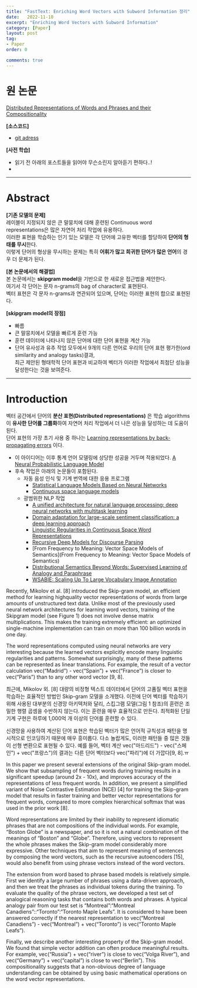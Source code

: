 ```yaml
---
title: "FastText: Enriching Word Vectors with Subword Information 정리"
date:   2022-11-10
excerpt: "Enriching Word Vectors with Subword Information"
category: [Paper]
layout: post
tag:
- Paper
order: 0

comments: true
---
```



   

# 원 논문
[Distributed Representations of Words and Phrases and their Compositionality](https://proceedings.neurips.cc/paper/2013/file/9aa42b31882ec039965f3c4923ce901b-Paper.pdf)    

**[소스코드]**     
* [git adress]()


**[사전 학습]**
* 읽기 전 아래의 포스트들을 읽어야 무슨소린지 알아듣기 편하다..!   
* 

---

# Abstract
**[기존 모델의 문제]**      
레이블이 지정되지 않은 큰 말뭉치에 대해 훈련된 Continuous word representations은 많은 자연어 처리 작업에 유용하다.    
이러한 표현을 학습하는 인기 있는 모델은 각 단어에 고유한 벡터를 할당하여 **단어의 형태를 무시**한다.    
이렇게 단어의 형상을 무시하는 문제는 특히 **어휘가 많고 희귀한 단어가 많은 언어**의 경우 더 문제가 된다.    

**[본 논문에서의 해결법]**      
본 논문에서는 **skipgram model**을 기반으로 한 새로운 접근법을 제안한다.     
여기서 각 단어는 문자 n-grams의 bag of character로 표현된다.     
벡터 표현은 각 문자 n-grams과 연관되어 있으며, 단어는 이러한 표현의 합으로 표현된다.     

**[skipgram model의 장점]**      
* 빠름      
* 큰 말뭉치에서 모델을 빠르게 훈련 가능      
* 훈련 데이터에 나타나지 않은 단어에 대한 단어 표현을 계산 가능      
* 단어 유사성과 유추 작업 모두에서 9개의 다른 언어로 우리의 단어 표현 평가한(ord similarity and analogy tasks)결과,          
최근 제안된 형태학적 단어 표현과 비교하여 벡터가 이러한 작업에서 최첨단 성능을 달성한다는 것을 보여준다.     

---

# Introduction

벡터 공간에서 단어의 **분산 표현(Distributed representations)** 은 학습 algorithms이 **유사한 단어를 그룹화**하여 자연어 처리 작업에서 더 나은 성능을 달성하는 데 도움이 된다.     
단어 표현의 가장 초기 사용 중 하나는 [Learning representations by back-propagating errors](https://www.nature.com/articles/323533a0) 이다.     
* 이 아이디어는 이후 통계 언어 모델링에 상당한 성공을 거두며 적용되었다. [A Neural Probabilistic Language Model](https://www.jmlr.org/papers/volume3/bengio03a/bengio03a.pdf)           
* 후속 작업은 아래의 논문들이 포함된다.    
    * 자동 음성 인식 및 기계 번역에 대한 응용 프로그램     
       * [Statistical Language Models Based on Neural Networks](https://www.semanticscholar.org/paper/Statistical-Language-Models-Based-on-Neural-U%C4%8Den%C3%AD-Brn%C4%9B/96364af2d208ea75ca3aeb71892d2f7ce7326b55)    
       * [Continuous space language models](https://www.sciencedirect.com/science/article/pii/S0885230806000325)          
    * 광범위한 NLP 작업     
       * [A unified architecture for natural language processing: deep neural networks with multitask learning](https://dl.acm.org/doi/10.1145/1390156.1390177)     
       *  [Domain adaptation for large-scale sentiment classification: a deep learning approach](https://dl.acm.org/doi/10.5555/3104482.3104547)      
       *  [Linguistic Regularities in Continuous Space Word Representations](https://www.microsoft.com/en-us/research/wp-content/uploads/2016/02/rvecs.pdf)     
       *  [Recursive Deep Models for Discourse Parsing](https://aclanthology.org/D14-1220.pdf)      
       *  [From Frequency to Meaning: Vector Space Models of Semantics](From Frequency to Meaning: Vector Space Models of Semantics)      
       *  [Distributional Semantics Beyond Words: Supervised Learning of Analogy and Paraphrase](https://aclanthology.org/Q13-1029/)      
       *  [WSABIE: Scaling Up To Large Vocabulary Image Annotation](https://static.googleusercontent.com/media/research.google.com/ko//pubs/archive/37180.pdf)   



Recently, Mikolov et al. [8] introduced the Skip-gram model, an efficient method for learning highquality vector representations of words from large amounts of unstructured text data. Unlike most
of the previously used neural network architectures for learning word vectors, training of the Skipgram model (see Figure 1) does not involve dense matrix multiplications. This makes the training
extremely efficient: an optimized single-machine implementation can train on more than 100 billion
words in one day.


The word representations computed using neural networks are very interesting because the learned
vectors explicitly encode many linguistic regularities and patterns. Somewhat surprisingly, many of
these patterns can be represented as linear translations. For example, the result of a vector calculation vec(“Madrid”) - vec(“Spain”) + vec(“France”) is closer to vec(“Paris”) than to any other word
vector [9, 8].



최근에, Mikolov 외. [8] 대량의 비정형 텍스트 데이터에서 단어의 고품질 벡터 표현을 학습하는 효율적인 방법인 Skip-gram 모델을 소개했다. 이전에 단어 벡터를 학습하기 위해 사용된 대부분의 신경망 아키텍처와 달리, 스킵그램 모델(그림 1 참조)의 훈련은 조밀한 행렬 곱셈을 수반하지 않는다. 이는 훈련을 매우 효율적으로 만든다. 최적화된 단일 기계 구현은 하루에 1,000억 개 이상의 단어를 훈련할 수 있다.

신경망을 사용하여 계산된 단어 표현은 학습된 벡터가 많은 언어적 규칙성과 패턴을 명시적으로 인코딩하기 때문에 매우 흥미롭다. 다소 놀랍게도, 이러한 패턴들 중 많은 것들이 선형 변환으로 표현될 수 있다. 예를 들어, 벡터 계산 vec("마드리드") - vec("스페인") + vec("프랑스")의 결과는 다른 단어 벡터보다 vec("파리")에 더 가깝다[9, 8].ㅠ




In this paper we present several extensions of the original Skip-gram model. We show that subsampling of frequent words during training results in a significant speedup (around 2x - 10x), and
improves accuracy of the representations of less frequent words. In addition, we present a simplified variant of Noise Contrastive Estimation (NCE) [4] for training the Skip-gram model that results
in faster training and better vector representations for frequent words, compared to more complex
hierarchical softmax that was used in the prior work [8].


Word representations are limited by their inability to represent idiomatic phrases that are not compositions of the individual words. For example, “Boston Globe” is a newspaper, and so it is not a
natural combination of the meanings of “Boston” and “Globe”. Therefore, using vectors to represent the whole phrases makes the Skip-gram model considerably more expressive. Other techniques
that aim to represent meaning of sentences by composing the word vectors, such as the recursive
autoencoders [15], would also benefit from using phrase vectors instead of the word vectors.


The extension from word based to phrase based models is relatively simple. First we identify a large
number of phrases using a data-driven approach, and then we treat the phrases as individual tokens
during the training. To evaluate the quality of the phrase vectors, we developed a test set of analogical reasoning tasks that contains both words and phrases. A typical analogy pair from our test set is
“Montreal”:“Montreal Canadiens”::“Toronto”:“Toronto Maple Leafs”. It is considered to have been
answered correctly if the nearest representation to vec(“Montreal Canadiens”) - vec(“Montreal”) +
vec(“Toronto”) is vec(“Toronto Maple Leafs”).


Finally, we describe another interesting property of the Skip-gram model. We found that simple
vector addition can often produce meaningful results. For example, vec(“Russia”) + vec(“river”) is
close to vec(“Volga River”), and vec(“Germany”) + vec(“capital”) is close to vec(“Berlin”). This
compositionality suggests that a non-obvious degree of language understanding can be obtained by
using basic mathematical operations on the word vector representations.

